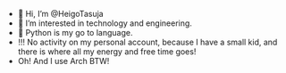- 👋 Hi, I’m @HeigoTasuja
- 👀 I’m interested in technology and engineering.
- 🌱 Python is my go to language.
- !!! No activity on my personal account, because I have a small kid, and there is where all my energy and free time goes!
- Oh! And I use Arch BTW!
